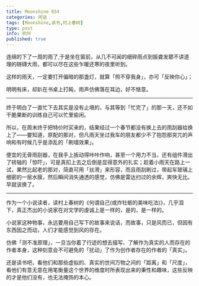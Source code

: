 ```yaml
---
title: Moonshine 034
categories: 闲话
tags: [Moonshine,读书,村上春树]
type: post
info: 杭州
published: true
---
```



连绵的下了一周的雨了,于是坐在窗前，从几不可闻的细碎雨点到振聋发聩不讲道理的磅礴大雨，都可以尽在这些乍暖还寒的夜里听到。

这样的雨天，一定要打开偏暗的那盏灯，就算「照不穿我身」，亦可「反映你心」；

明明有床，却趴在书桌上打盹，雨声仿佛落在耳边，好不惬意。

----

终于明白了一直忙下去其实是没有止境的，与其等到「忙完了」的那一天，还不如干脆果断的训练自己可以忙里偷闲。

所以，在周末终于把特价时买来的，结果经过一个春节都没有换上去的雨刮器给换上了——要知道，原配的那对，但凡雨天坐过我车的朋友都少不了抱怨那突兀的声响和有时候几乎是添乱的「刷墙效果」。

便宜的无骨雨刮器，在我手上扳动得咔咔作响，甚至一个用力不当，还有组件滑出了转轴的「惊吓」，可是真扣上去之后倒是显得意外的扎实；趁着小雨天在路上一试，果然比起老的那对，简直可用「丝滑」来形容，而且雨刮刷过，带起车玻璃上细密的一层水膜，然后瞬间消失通透的感觉，仿佛是雷达扫过的余辉，爽快无比。早就该换了。

----

作为一个小说读者，读村上春树的《何谓自己(或炸牡蛎的美味吃法)》，几乎泪下，真正杰出的小说家在对文学的虔诚上是一样的，是的，是一样的。

小说家这种物事，永远要用自己写下的故事来说话，而故事，只是风而已，但因有东西因之而动，人们才能感觉到风的存在。

仿佛「测不准原理」，一旦当你着了行迹的想去描写、了解作为真实的人而存在的作者本身，这种刻意会不可避免的「扰动」了作为创作者存在的作者的「真实」。

还是读书吧，看他们和那些虚拟的、真实的世间万物之间的「距离」和「尺度」，看他们有意无意在用笔衡量这个世界的维度时所表现出来的秉性和趣味，这些反映的才是他们没有，也无法掩饰的本心。










